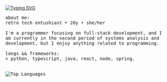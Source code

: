 <p float="left">
   <a href="https://git.io/typing-svg"><img src="https://readme-typing-svg.demolab.com?font=Fira+Code&pause=1000&color=abd200&random=false&width=499&height=40&lines=Hey%2F+I'm+Maíra.+I'm+into+computer+stuff." alt="Typing SVG" /></a>
  <p float="left">
    <samp>
       about me:
      <br>
       retro tech entushiast ➧ 20y ➧ she/her
       <br>
       <br>
             I'm a programmer focusing on full-stack development, and I am currently in the second period of systems analysis and development, but I enjoy anything related to programming.<br>
       <br>
      langs && frameworks:<br>
          > python, typescript, java, react, node, spring.
      <br>
      <br />
      <br>
       <img src="https://github-readme-stats.vercel.app/api/top-langs/?username=stefani16bit&layout=compact&theme=codeSTACKr" alt="Top Languages">
     <br>
     </samp>
  </p>
</p>
   </div>
  </div>
  <br>
</div>

